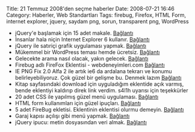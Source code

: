 Title: 21 Temmuz 2008&#039;den seçme haberler
Date: 2008-07-21 16:46
Category: Haberler, Web Standartları
Tags: firebug, Firefox, HTML Form, internet explorer, jquery, saydam png, sorun, transparent png, WordPress

-   jQuery'e başlamak için 15 adet makale. [Bağlantı][]
-   İnsanlar hala niçin Internet Explorer 6 kullanır. [Bağlantı][1]
-   jQuery ile satıriçi grafik uygulaması yapmak. [Bağlantı][2]
-   Mükemmel bir WordPress teması hemde ücretsiz. [Bağlantı][3]
-   Gelecekte arama nasıl olacak, yakın gelecek. [Bağlantı][4]   
-   Firebug adlı FireFox Eklentisi - webdeneyimleri.com [Bağlantı][5]
-   IE PNG Fix 2.0 Alfa 2 ile artık ie6 da ardalana tekrarı ve konumu
    belirleyebiliyoruz. Çok güzel bir gelişme bu. Denmek lazım
    [Bağlantı][6]   
-   Kitap sayfasındaki download için uyguladığım eklentide açık varmış,
    bende eklentiyi kaldırıp direk link verdim. s4l1h uyarısı için
    teşekkürler   
-   20 adet CSS ile yapılmış güzel menü uygulaması. [Bağlantı][7]
-   HTML form kullanımları için güzel ipuçları. [Bağlantı][8]
-   5 adet FireBug ekletisi. Eklentinin eklentisi olurmu demeyin.
    [Bağlantı][9]
-   Garaj kapısı açılışı gibi menü yapmak. [Bağlantı][10]
-   jQuery ipucu: metin dosyasından veri almak. [Bağlantı][11]

</p>

  [Bağlantı]: http://nettuts.com/javascript-ajax/15-resources-to-get-you-started-with-jquery-from-scratch/
    "jQuery"
  [1]: http://css-tricks.com/why-people-still-use-ie-6/ "ie6"
  [2]: http://omnipotent.net/jquery.sparkline/#examples
    "satıriçi grafik"
  [3]: http://www.smashingmagazine.com/2008/07/16/wordpress-fun-a-free-wordpress-theme/
    "ücretsiz wordpress"
  [4]: http://www.techcrunch.com/2008/07/16/is-this-the-future-of-search/
    "google yeni gelişmler"
  [5]: http://www.webdeneyimleri.com/videolar/firebug/ "FireBug"
  [6]: http://www.twinhelix.com/css/iepngfix/ "ie png fix"
  [7]: http://socialcmsbuzz.com/20-more-css-based-navigation-menus-for-your-projects-18072008/
    "menüler"
  [8]: http://woork.blogspot.com/2008/07/useful-tips-to-enrich-your-html-forms.html
    "Form ipuçları"
  [9]: http://www.webmonkey.com/blog/The_Five_Best_Firebug_Extensions
    "FireBug"
  [10]: http://css-tricks.com/garage-door-style-menu-using-animated-background-images-with-jquery/
    "Garaj kapısı açılışı"
  [11]: http://www.detacheddesigns.com/blog/blogSpecific.aspx?BlogId=110
    "metin dosyasından veri almak"
